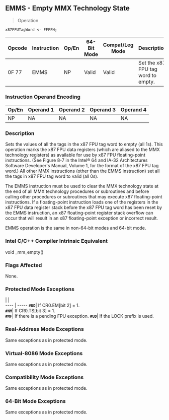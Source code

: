 ## EMMS - Empty MMX Technology State

> Operation

``` slim
x87FPUTagWord <- FFFFH;

```

 Opcode| Instruction| Op/En| 64-Bit Mode| Compat/Leg Mode| Description                       
 ---  | --- | --- | --- | --- | ---
 0F 77 | EMMS       | NP   | Valid      | Valid          | Set the x87 FPU tag word to empty.

### Instruction Operand Encoding
 Op/En| Operand 1| Operand 2| Operand 3| Operand 4
 ---  | --- | --- | --- | ---
 NP   | NA       | NA       | NA       | NA       

### Description
Sets the values of all the tags in the x87 FPU tag word to empty (all 1s). This
operation marks the x87 FPU data registers (which are aliased to the MMX technology
registers) as available for use by x87 FPU floating-point instructions. (See
Figure 8-7 in the Intel® 64 and IA-32 Architectures Software Developer's Manual,
Volume 1, for the format of the x87 FPU tag word.) All other MMX instructions
(other than the EMMS instruction) set all the tags in x87 FPU tag word to valid
(all 0s).

The EMMS instruction must be used to clear the MMX technology state at the end
of all MMX technology procedures or subroutines and before calling other procedures
or subroutines that may execute x87 floating-point instructions. If a floating-point
instruction loads one of the registers in the x87 FPU data register stack before
the x87 FPU tag word has been reset by the EMMS instruction, an x87 floating-point
register stack overflow can occur that will result in an x87 floating-point
exception or incorrect result.

EMMS operation is the same in non-64-bit modes and 64-bit mode.



### Intel C/C++ Compiler Intrinsic Equivalent
void _mm_empty()


### Flags Affected
None.


### Protected Mode Exceptions
   | |  
---- | -----
 **``#UD``**| If CR0.EM[bit 2] = 1.               
 **``#NM``**| If CR0.TS[bit 3] = 1.               
 **``#MF``**| If there is a pending FPU exception.
 **``#UD``**| If the LOCK prefix is used.         

### Real-Address Mode Exceptions
Same exceptions as in protected mode.


### Virtual-8086 Mode Exceptions
Same exceptions as in protected mode.


### Compatibility Mode Exceptions
Same exceptions as in protected mode.


### 64-Bit Mode Exceptions
Same exceptions as in protected mode.

